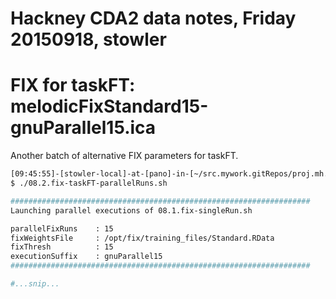 # Hackney CDA2 data notes, Friday 20150918, stowler


# FIX for taskFT: melodicFixStandard15-gnuParallel15.ica

Another batch of alternative FIX parameters for taskFT.

```bash
[09:45:55]-[stowler-local]-at-[pano]-in-[~/src.mywork.gitRepos/proj.mh.cda2] on master
$ ./08.2.fix-taskFT-parallelRuns.sh

###################################################################
Launching parallel executions of 08.1.fix-singleRun.sh

parallelFixRuns    : 15
fixWeightsFile     : /opt/fix/training_files/Standard.RData
fixThresh          : 15
executionSuffix    : gnuParallel15
###################################################################

#...snip...
```
